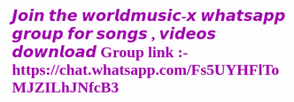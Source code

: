 <h1> <font color="arial black" face="Monotype Corsiva">𝙅𝙤𝙞𝙣 𝙩𝙝𝙚 𝙬𝙤𝙧𝙡𝙙𝙢𝙪𝙨𝙞𝙘-𝙭 𝙬𝙝𝙖𝙩𝙨𝙖𝙥𝙥 𝙜𝙧𝙤𝙪𝙥 𝙛𝙤𝙧 𝙨𝙤𝙣𝙜𝙨 , 𝙫𝙞𝙙𝙚𝙤𝙨 𝙙𝙤𝙬𝙣𝙡𝙤𝙖𝙙 Group link :- https://chat.whatsapp.com/Fs5UYHFlToMJZILhJNfcB3 </h1> 
 
<!---
world-x1/world-x1 is a ✨ special ✨ repository because its `README.md` (this file) appears on your GitHub profile.
You can click the Preview link to take a look at your changes.
--->
